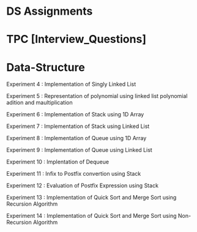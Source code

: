 # DS Assignments

# TPC [Interview_Questions]

# Data-Structure
Experiment 4  : Implementation of Singly Linked List

Experiment 5  : Representation of polynomial using linked list polynomial adition and maultiplication

Experiment 6  : Implementation of Stack using 1D Array

Experiment 7  : Implementation of Stack using Linked List

Experiment 8  : Implementation of Queue using 1D Array

Experiment 9  : Implementation of Queue using Linked List

Experiment 10 : Implentation of Dequeue

Experiment 11 : Infix to Postfix convertion using Stack

Experiment 12 : Evaluation of Postfix Expression using Stack

Experiment 13 : Implementation of Quick Sort and Merge Sort using Recursion Algorithm

Experiment 14 : Implementation of Quick Sort and Merge Sort using Non-Recursion Algorithm
